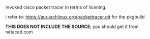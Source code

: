revoked cisco packet tracer in terms of licening.

i refer to: https://aur.archlinux.org/packettracer.git for the pkgbuild

**THIS DOES NOT INCLUDE THE SOURCE**; you should get it from netacad.com
